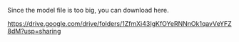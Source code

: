 Since the model file is too big, you can download here.

https://drive.google.com/drive/folders/1ZfmXi43IgKfOYeRNNnOk1qavVeYFZ8dM?usp=sharing
